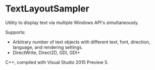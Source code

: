 # TextLayoutSampler
Utility to display text via multiple Windows API's simultaneously.

Supports:
- Arbitrary number of text objects with different text, font, direction, language, and rendering settings.
- DirectWrite, Direct2D, GDI, GDI+

C++, compiled with Visual Studio 2015 Preview 5.